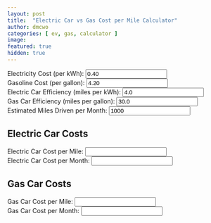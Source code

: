 ```yaml
---
layout: post
title:  "Electric Car vs Gas Cost per Mile Calculator"
author: dmcwo
categories: [ ev, gas, calculator ]
image: 
featured: true
hidden: true
---
```

<div class="container mt-5">
		<form>
			<div class="form-group">
				<label for="electric-cost">Electricity Cost (per kWh):</label>
				<input type="number" class="form-control" id="electric-cost" step="0.01" required oninput="calculateCost()" value="0.40">
			</div>
			<div class="form-group">
				<label for="gas-cost">Gasoline Cost (per gallon):</label>
				<input type="number" class="form-control" id="gas-cost" step="0.01" required oninput="calculateCost()" value="4.20">
			</div>
			<div class="form-group">
				<label for="electric-efficiency">Electric Car Efficiency (miles per kWh):</label>
				<input type="number" class="form-control" id="electric-efficiency" step="0.01" required oninput="calculateCost()" value="4.0">
			</div>
			<div class="form-group">
				<label for="gas-efficiency">Gas Car Efficiency (miles per gallon):</label>
				<input type="number" class="form-control" id="gas-efficiency" step="0.01" required oninput="calculateCost()" value="30.0">
			</div>
			<div class="form-group">
				<label for="miles-driven">Estimated Miles Driven per Month:</label>
				<input type="number" class="form-control" id="miles-driven" step="0.01" required oninput="calculateCost()" value="1000">
			</div>
			<h2 class="text-center mb-4">Electric Car Costs</h2>
			<div class="form-group">
				<label for="electric-cost-per-mile">Electric Car Cost per Mile:</label>
				<input type="text" class="form-control" id="electric-cost-per-mile" readonly>
			</div>
			<div class="form-group">
				<label for="electric-cost-per-month">Electric Car Cost per Month:</label>
				<input type="text" class="form-control" id="electric-cost-per-month" readonly>
			</div>
			<h2 class="text-center mb-4">Gas Car Costs</h2>
			<div class="form-group">
				<label for="gas-cost-per-mile">Gas Car Cost per Mile:</label>
				<input type="text" class="form-control" id="gas-cost-per-mile" readonly>
			</div>
			<div class="form-group">
				<label for="gas-cost-per-month">Gas Car Cost per Month:</label>
				<input type="text" class="form-control" id="gas-cost-per-month" readonly>
			</div>
		</form>
	</div>
<script>
$(document).ready(function() {
// call calculateCost function on page load
calculateCost();
		});
		
function calculateCost() {
    const electricCost = parseFloat(document.getElementById("electric-cost").value);
	const gasCost = parseFloat(document.getElementById("gas-cost").value);
	const electricEfficiency = parseFloat(document.getElementById("electric-efficiency").value);
	const gasEfficiency = parseFloat(document.getElementById("gas-efficiency").value);
	const milesDriven = parseFloat(document.getElementById("miles-driven").value);		
	const electricCostPerMile = electricCost / electricEfficiency;
	const electricCostPerMonth = electricCostPerMile * milesDriven;
    const gasCostPerMile = gasCost / gasEfficiency;
	const gasCostPerMonth = gasCostPerMile * milesDriven;
	document.getElementById("electric-cost-per-mile").value = "$" + electricCostPerMile.toFixed(2);
	document.getElementById("electric-cost-per-month").value = "$" + electricCostPerMonth.toFixed(2);
	document.getElementById("gas-cost-per-mile").value = "$" + gasCostPerMile.toFixed(2);
	document.getElementById("gas-cost-per-month").value = "$" + gasCostPerMonth.toFixed(2);
		}
		
window.onload = calculateCost;    
</script>
<!--<script src="{{ site.baseurl }}/assets/js/ev-calcultator.js"></script>-->
<!-- add Bootstrap and jQuery scripts -->
<!--
	<script src="https://code.jquery.com/jquery-3.3.1.slim.min.js"></script>
	<script src="https://cdnjs.cloudflare.com/ajax/libs/popper.js/1.14.7/umd/popper.min.js"></script>
-->
<!--<script src="https://stackpath.bootstrapcdn.com/bootstrap/4.3.1/js/bootstrap.min.js"></script>-->



